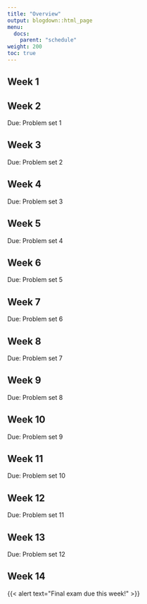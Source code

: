 ```yaml
---
title: "Overview"
output: blogdown::html_page
menu:
  docs:
    parent: "schedule"
weight: 200
toc: true
---
```


## Week 1

## Week 2

Due: Problem set 1

## Week 3

Due: Problem set 2

## Week 4

Due: Problem set 3

## Week 5

Due: Problem set 4

## Week 6

Due: Problem set 5

## Week 7

Due: Problem set 6

## Week 8

Due: Problem set 7

## Week 9

Due: Problem set 8

## Week 10

Due: Problem set 9

## Week 11

Due: Problem set 10

## Week 12

Due: Problem set 11

## Week 13

Due: Problem set 12

## Week 14

{{< alert text="Final exam due this week!" >}}
